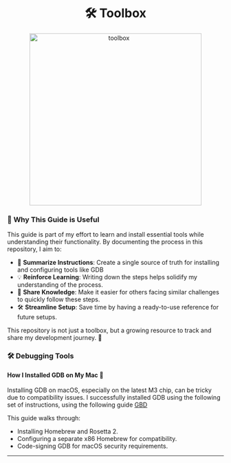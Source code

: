 <h1 align="center">🛠️ Toolbox</h1>

<p align="center">
  <img src="https://github.com/user-attachments/assets/0824efc8-4045-4a5b-b56d-b9433cdfb395" alt="toolbox" width="400">
</p>

### 🎯 **Why This Guide is Useful**

This guide is part of my effort to learn and install essential tools while understanding their functionality. By documenting the process in this repository, I aim to:
  - 📝 **Summarize Instructions**: Create a single source of truth for installing and configuring tools like GDB
  - 💡 **Reinforce Learning**: Writing down the steps helps solidify my understanding of the process.
  - 🚀 **Share Knowledge**: Make it easier for others facing similar challenges to quickly follow these steps.
  - 🛠️ **Streamline Setup**: Save time by having a ready-to-use reference for future setups.

This repository is not just a toolbox, but a growing resource to track and share my development journey. 🌱


### 🛠️ Debugging Tools

#### How I Installed GDB on My Mac 🐧

Installing GDB on macOS, especially on the latest M3 chip, can be tricky due to compatibility issues. I successfully installed GDB using the following set of instructions, using the following guide [GBD](https://github.com/DevAwizard/Toolbox/blob/main/Debugging%20Tools/GDB/README.md)

This guide walks through:

- Installing Homebrew and Rosetta 2.
- Configuring a separate x86 Homebrew for compatibility.
- Code-signing GDB for macOS security requirements.




---
